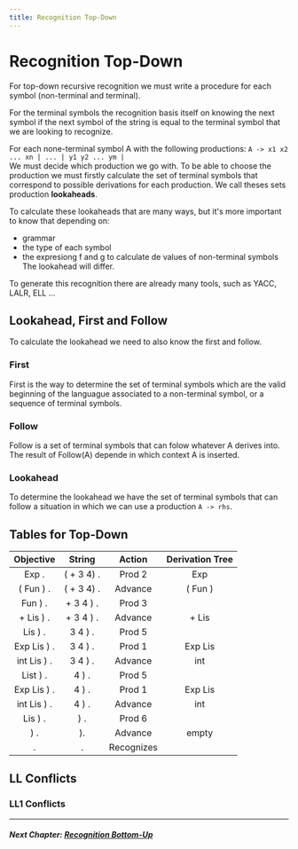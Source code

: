 ```yaml
---
title: Recognition Top-Down
---
```


# Recognition Top-Down

For top-down recursive recognition we must write a procedure for each symbol (non-terminal and terminal).

For the terminal symbols the recognition basis itself on knowing the next symbol if the next symbol of the string is equal to the terminal symbol that we are looking to recognize.

For each none-terminal symbol A with the following productions: `A -> x1 x2 ... xn | ... | y1 y2 ... ym |`\
We must decide which production we go with. To be able to choose the production we must firstly calculate the set of terminal symbols that correspond to possible derivations for each production. We call theses sets production **lookaheads**.

To calculate these lookaheads that are many ways, but it's more important to know that depending on:
- grammar
- the type of each symbol
- the expresiong f and g to calculate de values of non-terminal symbols
The lookahead will differ.

To generate this recognition there are already many tools, such as YACC, LALR, ELL ...

## Lookahead, First and Follow

To calculate the lookahead we need to also know the first and follow.

### First

First is the way to determine the set of terminal symbols which are the valid beginning of the languague associated to a non-terminal symbol, or a sequence of terminal symbols.

### Follow

Follow is a set of terminal symbols that can folow whatever A derives into. The result of Follow(A) depende in which context A is inserted.

### Lookahead

To determine the lookahead we have the set of terminal symbols that can follow a situation in which we can use a production `A -> rhs`. 

## Tables for Top-Down

| Objective | String | Action | Derivation Tree |
| :---: | :---: | :---: | :---: |
| Exp . | ( + 3 4) . | Prod 2 | Exp |
| ( Fun ) . | ( + 3 4) . | Advance | ( Fun ) |
| Fun ) . | + 3 4 ) . | Prod 3 | |
| + Lis ) . | + 3 4 ) . | Advance | + Lis |
| Lis ) . | 3 4 ) . | Prod 5 | |
| Exp Lis ) . | 3 4 ) . | Prod 1 | Exp Lis | 
| int Lis ) . | 3 4 ) . | Advance | int |
| List ) . | 4 ) . | Prod 5 | |
| Exp Lis ) . | 4 ) . | Prod 1 | Exp Lis | 
| int Lis ) . | 4 ) . | Advance | int |
| Lis ) . | ) . | Prod 6 | |
| ) .  | ).  | Advance | empty |
| . | . | Recognizes | |

## LL Conflicts

### LL1 Conflicts

<hr></hr>

##### Next Chapter: [Recognition Bottom-Up](recognition-up.md)